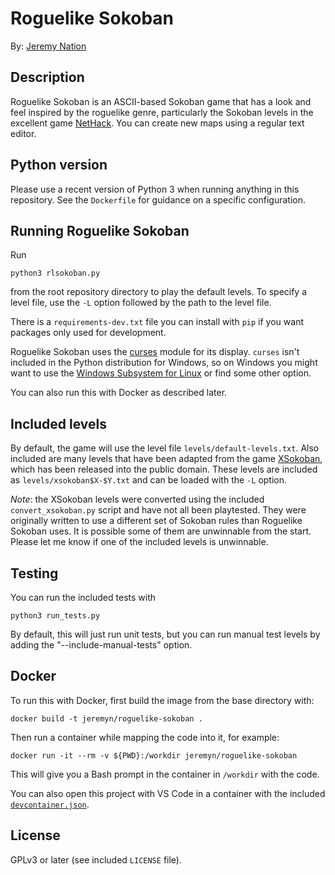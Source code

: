 # Roguelike Sokoban

By: [Jeremy Nation](mailto:jeremy@jeremynation.me)

## Description

Roguelike Sokoban is an ASCII-based Sokoban game that has a look and feel
inspired by the roguelike genre, particularly the Sokoban levels in the
excellent game [NetHack](https://www.nethack.org/). You can create new maps
using a regular text editor.

## Python version

Please use a recent version of Python 3 when running anything in this
repository. See the `Dockerfile` for guidance on a specific configuration.

## Running Roguelike Sokoban

Run

    python3 rlsokoban.py

from the root repository directory to play the default levels. To specify a
level file, use the `-L` option followed by the path to the level file.

There is a `requirements-dev.txt` file you can install with `pip` if you want
packages only used for development.

Roguelike Sokoban uses the
[curses](https://docs.python.org/3/library/curses.html) module for its
display. `curses` isn't included in the Python distribution for Windows, so
on Windows you might want to use the
[Windows Subsystem for Linux](https://docs.microsoft.com/en-us/windows/wsl/) or
find some other option.

You can also run this with Docker as described later.

## Included levels

By default, the game will use the level file `levels/default-levels.txt`. Also
included are many levels that have been adapted from the game
[XSokoban](http://www.cs.cornell.edu/andru/xsokoban.html), which has been
released into the public domain. These levels are included as
`levels/xsokoban$X-$Y.txt` and can be loaded with the `-L` option.

*Note*: the XSokoban levels were converted using the included
`convert_xsokoban.py` script and have not all been playtested. They were
originally written to use a different set of Sokoban rules than Roguelike
Sokoban uses. It is possible some of them are unwinnable from the start.
Please let me know if one of the included levels is unwinnable.

## Testing

You can run the included tests with

    python3 run_tests.py

By default, this will just run unit tests, but you can run manual test levels by
adding the "--include-manual-tests" option.

## Docker

To run this with Docker, first build the image from the base directory with:

    docker build -t jeremyn/roguelike-sokoban .

Then run a container while mapping the code into it, for example:

    docker run -it --rm -v ${PWD}:/workdir jeremyn/roguelike-sokoban

This will give you a Bash prompt in the container in `/workdir` with the code.

You can also open this project with VS Code in a container with the included [`devcontainer.json`](https://code.visualstudio.com/docs/remote/create-dev-container#_create-a-devcontainerjson-file).

## License

GPLv3 or later (see included `LICENSE` file).
